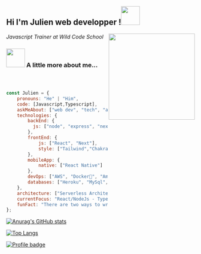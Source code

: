 





<h2>Hi I'm Julien web developper !<img src="https://media.giphy.com/media/12oufCB0MyZ1Go/giphy.gif" width="50"></h2>
<img align='right' src="https://media.giphy.com/media/M9gbBd9nbDrOTu1Mqx/giphy.gif" width="230">
<p><em>Javascript Trainer at Wild Code School
</em></p>



### <img src="https://media.giphy.com/media/VgCDAzcKvsR6OM0uWg/giphy.gif" width="50"> A little more about me...  

```javascript



const Julien = {
    pronouns: "He" | "Him",
    code: [Javascript,Typescript],
    askMeAbout: ["web dev", "tech", "app dev", "music"],
    technologies: {
        backEnd: {
          js: ["node", "express", "next"],
        },
        frontEnd: {
            js: ["React", "Next"],
            style: ["Tailwind","Chakra UI","Material UI","Vanilla"]
        },
        mobileApp: {
            native: ["React Native"]
        },
        devOps: ["AWS", "Docker🐳", "Amplication","Gitlab","CI/CD"],
        databases: ["Heroku", "MySql", "postgres","prisma"]
    },
    architecture: ["Serverless Architecture","Micro Services", "Progressive web applications", "Single page applications"],
    currentFocus: "React/NodeJs - Typescript - FullStackApp",
    funFact: "There are two ways to write error-free programs; only the third one works"
};
```




[![Anurag's GitHub stats](https://github-readme-stats.vercel.app/api?username=JIdayyy&count_private=true&show_icons=true&theme=yeblu
)](https://github.com/anuraghazra/github-readme-stats)

[![Top Langs](https://github-readme-stats.vercel.app/api/top-langs/?username=JIdayyy&theme=yeblu&layout=compact)](https://github.com/anuraghazra/github-readme-stats)

[![Profile badge](https://www.codewars.com/users/Jidayyy/badges/large)](https://www.codewars.com/users/Jidayyy)






